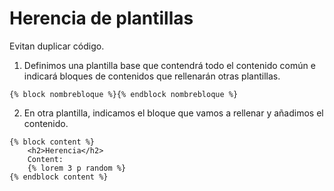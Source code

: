 # Herencia de plantillas
Evitan duplicar código.

1. Definimos una plantilla base que contendrá todo el contenido común e indicará bloques de contenidos que rellenarán otras plantillas.
```
{% block nombrebloque %}{% endblock nombrebloque %}
```

2. En otra plantilla, indicamos el bloque que vamos a rellenar y añadimos el contenido.
```
{% block content %}
    <h2>Herencia</h2>
    Content:
    {% lorem 3 p random %}
{% endblock content %}
```